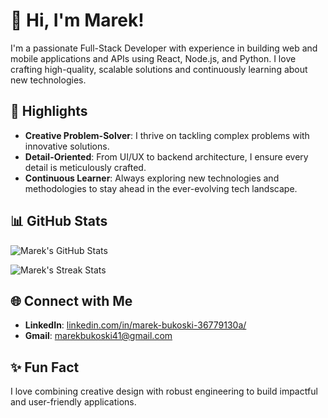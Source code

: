 # 👋 Hi, I'm Marek!

I'm a passionate Full-Stack Developer with experience in building web and mobile applications and APIs using React, Node.js, and Python. I love crafting high-quality, scalable solutions and continuously learning about new technologies.

## 🌟 Highlights

- **Creative Problem-Solver**: I thrive on tackling complex problems with innovative solutions.
- **Detail-Oriented**: From UI/UX to backend architecture, I ensure every detail is meticulously crafted.
- **Continuous Learner**: Always exploring new technologies and methodologies to stay ahead in the ever-evolving tech landscape.

## 📊 GitHub Stats

![Marek's GitHub Stats](https://github-readme-stats.vercel.app/api?username=marekbukoski&show_icons=true&count_private=true&hide=prs&hide_title=true&theme=light)

![Marek's Streak Stats](https://github-readme-streak-stats.herokuapp.com/?user=marekbukoski&theme=light)

## 🌐 Connect with Me

- **LinkedIn**: [linkedin.com/in/marek-bukoski-36779130a/](https://www.linkedin.com/in/marek-bukoski-36779130a/)
- **Gmail**: marekbukoski41@gmail.com

## ✨ Fun Fact

I love combining creative design with robust engineering to build impactful and user-friendly applications.

<!---
marekbukoski/marekbukoski is a ✨ special ✨ repository because its `README.md` (this file) appears on your GitHub profile.
You can click the Preview link to take a look at your changes.
--->
